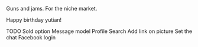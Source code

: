 Guns and jams. For the niche market.

Happy birthday yutian!

TODO
Sold option
Message model
Profile
Search
Add link on picture
Set the chat
Facebook login
